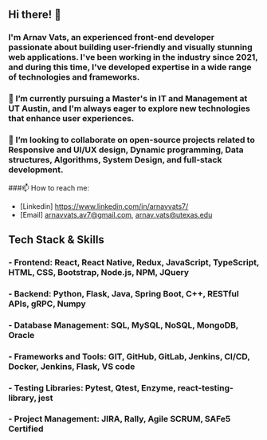 ## Hi there! 👋

### I'm Arnav Vats, an experienced front-end developer passionate about building user-friendly and visually stunning web applications. I've been working in the industry since 2021, and during this time, I've developed expertise in a wide range of technologies and frameworks.

### 🌱 I’m currently pursuing a Master's in IT and Management at UT Austin, and I'm always eager to explore new technologies that enhance user experiences.

### 👯 I’m looking to collaborate on open-source projects related to Responsive and UI/UX design, Dynamic programming, Data structures, Algorithms, System Design, and full-stack development.

###📫 How to reach me: 

- [Linkedin] https://www.linkedin.com/in/arnavvats7/
- [Email] arnavvats.av7@gmail.com, arnav.vats@utexas.edu

## Tech Stack & Skills

### - Frontend: React, React Native, Redux, JavaScript, TypeScript, HTML, CSS, Bootstrap, Node.js, NPM, JQuery

### - Backend: Python, Flask, Java, Spring Boot, C++, RESTful APIs, gRPC, Numpy

### - Database Management: SQL, MySQL, NoSQL, MongoDB, Oracle 

### - Frameworks and Tools: GIT, GitHub, GitLab, Jenkins, CI/CD, Docker, Jenkins, Flask, VS code

### - Testing Libraries: Pytest, Qtest, Enzyme, react-testing-library, jest

### - Project Management: JIRA, Rally, Agile SCRUM, SAFe5 Certified

